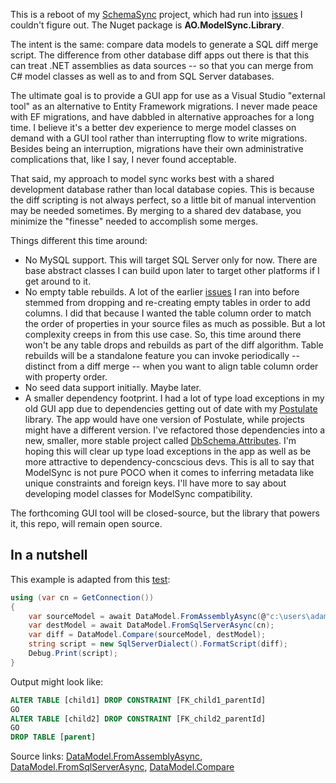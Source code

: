 This is a reboot of my [SchemaSync](https://github.com/adamosoftware/SchemaSync) project, which had run into [issues](https://github.com/adamosoftware/SchemaSync/issues) I couldn't figure out. The Nuget package is **AO.ModelSync.Library**.

The intent is the same: compare data models to generate a SQL diff merge script. The difference from other database diff apps out there is that this can treat .NET assemblies as data sources -- so that you can merge from C# model classes as well as to and from SQL Server databases.

The ultimate goal is to provide a GUI app for use as a Visual Studio "external tool" as an alternative to Entity Framework migrations. I never made peace with EF migrations, and have dabbled in alternative approaches for a long time. I believe it's a better dev experience to merge model classes on demand with a GUI tool rather than interrupting flow to write migrations. Besides being an interruption, migrations have their own administrative complications that, like I say, I never found acceptable.

That said, my approach to model sync works best with a shared development database rather than local database copies. This is because the diff scripting is not always perfect, so a little bit of manual intervention may be needed sometimes. By merging to a shared dev database, you minimize the "finesse" needed to accomplish some merges.

Things different this time around:

- No MySQL support. This will target SQL Server only for now. There are base abstract classes I can build upon later to target other platforms if I get around to it.
- No empty table rebuilds. A lot of the earlier [issues](https://github.com/adamosoftware/SchemaSync/issues) I ran into before stemmed from dropping and re-creating empty tables in order to add columns. I did that because I wanted the table column order to match the order of properties in your source files as much as possible. But a lot complexity creeps in from this use case. So, this time around there won't be any table drops and rebuilds as part of the diff algorithm. Table rebuilds will be a standalone feature you can invoke periodically -- distinct from a diff merge -- when you want to align table column order with property order.
- No seed data support initially. Maybe later.
- A smaller dependency footprint. I had a lot of type load exceptions in my old GUI app due to dependencies getting out of date with my [Postulate](https://github.com/adamosoftware/Postulate) library. The app would have one version of Postulate, while projects might have a different version. I've refactored those dependencies into a new, smaller, more stable project called [DbSchema.Attributes](https://github.com/adamosoftware/DbSchema.Attributes). I'm hoping this will clear up type load exceptions in the app as well as be more attractive to dependency-concscious devs. This is all to say that ModelSync is not pure POCO when it comes to inferring metadata like unique constraints and foreign keys. I'll have more to say about developing model classes for ModelSync compatibility.

The forthcoming GUI tool will be closed-source, but the library that powers it, this repo, will remain open source.

## In a nutshell

This example is adapted from this [test](https://github.com/adamosoftware/ModelSync/blob/master/Testing/ModelComparison.cs#L325):
```csharp
using (var cn = GetConnection())
{
    var sourceModel = await DataModel.FromAssemblyAsync(@"c:\users\adam\repos\whatever.dll");
    var destModel = await DataModel.FromSqlServerAsync(cn);
    var diff = DataModel.Compare(sourceModel, destModel);    
    string script = new SqlServerDialect().FormatScript(diff);
    Debug.Print(script);
}
```
Output might look like:
```sql
ALTER TABLE [child1] DROP CONSTRAINT [FK_child1_parentId]
GO
ALTER TABLE [child2] DROP CONSTRAINT [FK_child2_parentId]
GO
DROP TABLE [parent]
```
Source links: [DataModel.FromAssemblyAsync](https://github.com/adamosoftware/ModelSync/blob/master/ModelSync.Library/Models/DataModel.cs#L36), [DataModel.FromSqlServerAsync](https://github.com/adamosoftware/ModelSync/blob/master/ModelSync.Library/Models/DataModel.cs#L24), [DataModel.Compare](https://github.com/adamosoftware/ModelSync/blob/master/ModelSync.Library/Models/DataModel_Compare.cs#L8)
